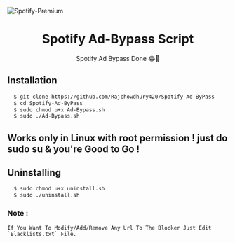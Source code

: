 
![Spotify-Premium](https://excrack.com/wp-content/uploads/2020/05/Spotify-Premium-8.5.57.1164-Cracked-APK-Mod-2020-Latest.png)

<h1 align="center">Spotify Ad-Bypass Script</h1>
<p align="center">Spotify Ad Bypass Done 😂🎉</p>

## Installation

```bash
  $ git clone https://github.com/Rajchowdhury420/Spotify-Ad-ByPass
  $ cd Spotify-Ad-ByPass
  $ sudo chmod u+x Ad-Bypass.sh
  $ sudo ./Ad-Bypass.sh
```


## Works only in Linux with root permission ! just do sudo su & you're Good to Go !


## Uninstalling

```bash
  $ sudo chmod u+x uninstall.sh
  $ sudo ./uninstall.sh
```

### Note :
```
If You Want To Modify/Add/Remove Any Url To The Blocker Just Edit `Blacklists.txt` File.
```
